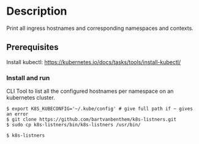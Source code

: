 # Description
Print all ingress hostnames and corresponding namespaces and contexts.

## Prerequisites
Install kubectl: https://kubernetes.io/docs/tasks/tools/install-kubectl/


### Install and run
CLI Tool to list all the configured hostnames per namespace on an kubernetes cluster.

``` shell
$ export K8S_KUBECONFIG='~/.kube/config' # give full path if ~ gives an error
$ git clone https://github.com/bartvanbenthem/k8s-listners.git
$ sudo cp k8s-listners/bin/k8s-listners /usr/bin/

$ k8s-listners
```
